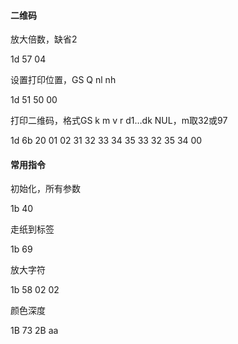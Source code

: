 #### 二维码

放大倍数，缺省2

1d 57 04

设置打印位置，GS Q nl nh

1d 51 50 00

打印二维码，格式GS k m v r d1…dk NUL，m取32或97

1d 6b 20 01 02 31 32 33 34 35 33 32 35 34 00

#### 常用指令

初始化，所有参数

1b 40

走纸到标签

1b 69

放大字符

1b 58 02 02

颜色深度

1B 73 2B aa 


